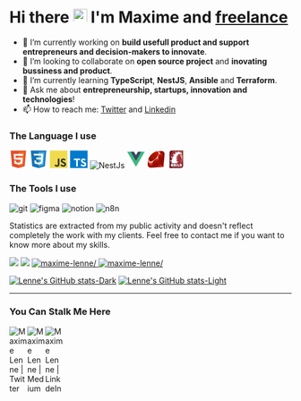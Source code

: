 # Hi there <img src="https://media.giphy.com/media/hvRJCLFzcasrR4ia7z/giphy.gif" width="25px" height="25px"> I'm Maxime and <a href="https://maxime-lenne.fr">freelance</a>

- 🔭 I’m currently working on  **build usefull product and support entrepreneurs and decision-makers to innovate**.
- 👯 I’m looking to collaborate on **open source project** and **inovating bussiness and product**.
- 🌱 I’m currently learning **TypeScript**, **NestJS**, **Ansible** and **Terraform**.
- 💬 Ask me about **entrepreneurship, startups, innovation and technologies**!
- 📫 How to reach me: <a href="https://twitter.com/intent/follow?screen_name=MaximeLenne">Twitter</a> and <a href="https://www.linkedin.com/in/maxime-lenne">Linkedin</a>


<!--
**maxime-lenne/maxime-lenne** is a ✨ _special_ ✨ repository because its `README.md` (this file) appears on your GitHub profile.

Here are some ideas to get you started:

- 🔭 I’m currently working on  **build usefull product and support entrepreneurs and decision-makers to innovate**.
- 🌱 I’m currently learning ...
- 👯 I’m looking to collaborate on ...
- 🤔 I’m looking for help with ...
- 💬 Ask me about ...
- 📫 How to reach me: ...
- 😄 Pronouns: ...
- ⚡ Fun fact: ...

# <img src="https://media.giphy.com/media/hvRJCLFzcasrR4ia7z/giphy.gif" width="25px" height="25px"> Hey, I'm glad to see you

- 🔭 I’m working on **cross-platform applications with React Native**.
- 🌱 I’m currently learning **TypeScript**, **GraphQL** and **TensorFlow.js**.
- 👨‍💻 All of my public speaking is available at [my talks page](https://davidl.fr/talks).
- 💬 Ask me about **React, React Native,** and **Automation Hacks** <a href="https://twitter.com/intent/follow?screen_name=flexbox_" target="_blank"> on Twitter!</a>

-->

### The Language I use

<p align="left">
  <img src="https://raw.githubusercontent.com/devicons/devicon/master/icons/html5/html5-original.svg" alt="html5" width="32" height="32"/>
  <img src="https://raw.githubusercontent.com/devicons/devicon/master/icons/css3/css3-original.svg" alt="css3" width="32" height="32"/>
  <img src="https://raw.githubusercontent.com/devicons/devicon/master/icons/javascript/javascript-original.svg" alt="javascript" width="32" height="32"/>
  <img src="https://raw.githubusercontent.com/devicons/devicon/master/icons/typescript/typescript-original.svg" alt="typescript" width="32" height="32"/>
  <img src="https://cdn.jsdelivr.net/gh/devicons/devicon@latest/icons/nestjs/nestjs-original.svg" alt="NestJs" width="32" height="32"/>
  <img src="https://raw.githubusercontent.com/devicons/devicon/master/icons/vuejs/vuejs-original.svg" alt="vue" width="32" height="32"/>
  <img src="https://raw.githubusercontent.com/devicons/devicon/master/icons/ruby/ruby-original.svg" alt="ruby" width="32" height="32"/>
  <img src="https://raw.githubusercontent.com/devicons/devicon/master/icons/rails/rails-original-wordmark.svg" alt="rails" width="32" height="32"/>
</p>

### The Tools I use

<p align="left">
  <img src="https://www.vectorlogo.zone/logos/git-scm/git-scm-icon.svg" alt="git" width="32" height="32"/>
  <img src="https://www.vectorlogo.zone/logos/figma/figma-icon.svg" alt="figma" width="32" height="32"/>
  <img src="https://upload.vectorlogo.zone/logos/notionso/images/d9327abc-21be-4790-8a5f-752d9c12e33d.svg" alt="notion" width="32" height="32"/>
  <img src="https://upload.vectorlogo.zone/logos/n8nio/images/b751b1e9-f500-4b33-b8b1-3b8126059c0c.svg" alt="n8n" width="32" height="32"/>
</p>

<p>Statistics are extracted from my public activity and doesn't reflect completely the work with my clients. Feel free to contact me if you want to know more about my skills.</p>


<picture>
   <source
     srcset="https://github-readme-stats-vert-omega-98.vercel.app/api?username=maxime-lenne&count_private=true&show_icons=true&theme=dark"
     media="(prefers-color-scheme: dark)"
   />
   <source
     srcset="https://github-readme-stats-vert-omega-98.vercel.app/api?username=maxime-lenne&count_private=true&show_icons=true"
     media="(prefers-color-scheme: light), (prefers-color-scheme: no-preference)"
   />
   <img src="hhttps://github-readme-stats-vert-omega-98.vercel.app/api?username=maxime-lenne&count_private=true&show_icons=true" />
 </picture>
 
 <picture>
   <source
     srcset="https://github-readme-stats-vert-omega-98.vercel.app/api/top-langs/?username=maxime-lenne&count_private=true&show_icons=true&theme=dark"
     media="(prefers-color-scheme: dark)"
   />
   <source
     srcset="https://github-readme-stats-vert-omega-98.vercel.app/api/top-langs/?username=maxime-lenne&count_private=true&show_icons=true"
     media="(prefers-color-scheme: light), (prefers-color-scheme: no-preference)"
   />
   <img src="https://github-readme-stats-vert-omega-98.vercel.app/api/top-langs/?username=maxime-lenne&count_private=true&show_icons=true" />
 </picture>

 
<a href="https://github.com/maxime-lenne/">
  <img src="https://github-readme-stats-vert-omega-98.vercel.app/api?username=maxime-lenne&count_private=true&show_icons=true&theme=buefy" alt="maxime-lenne/" />
  <img src="https://github-readme-stats-vert-omega-98.vercel.app/api?username=maxime-lenne&count_private=true&layout=compact&hide=html&theme=buefy" alt="maxime-lenne/" />
</a>

[![Lenne's GitHub stats-Dark](https://github-readme-stats-vert-omega-98.vercel.app/api?username=maxime-lenne&show_icons=true&theme=dark#gh-dark-mode-only)](https://github.com/maxime-lenne/github-readme-stats#gh-dark-mode-only)
[![Lenne's GitHub stats-Light](https://github-readme-stats-vert-omega-98.vercel.app/api/top-langs/?username=maxime-lenne&show_icons=true&theme=default#gh-light-mode-only)](https://github.com/maxime-lenne/github-readme-stats#gh-light-mode-only)


<hr />

### You Can Stalk Me Here

<a href="https://twitter.com/intent/follow?screen_name=MaximeLenne">
  <img src="https://cdn.jsdelivr.net/gh/devicons/devicon/icons/twitter/twitter-original.svg" align="left" alt="Maxime Lenne | Twitter" width="32" />
</a>
<a href="https://medium.com/@MaximeLenne">
  <img src="https://www.vectorlogo.zone/logos/medium/medium-tile.svg" align="left" alt="Maxime Lenne | Medium" width="32" />
</a>
<a href="https://www.linkedin.com/in/maxime-lenne">
  <img src="https://cdn.jsdelivr.net/gh/devicons/devicon/icons/linkedin/linkedin-original.svg" align="left" alt="Maxime Lenne | LinkdeIn" width="32" />
</a>
